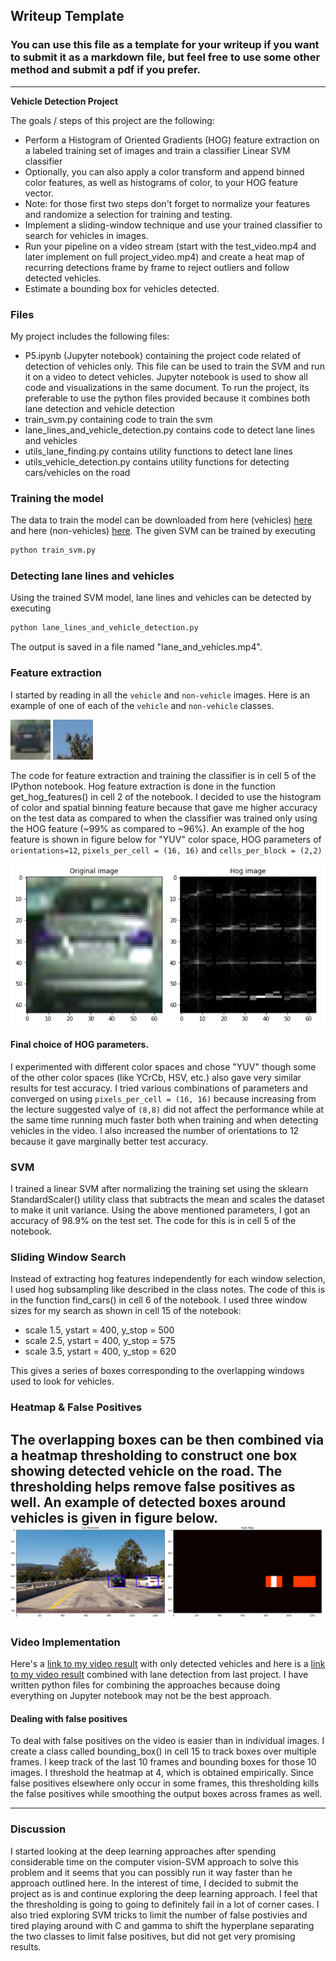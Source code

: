 ## Writeup Template
### You can use this file as a template for your writeup if you want to submit it as a markdown file, but feel free to use some other method and submit a pdf if you prefer.

---

**Vehicle Detection Project**

The goals / steps of this project are the following:

* Perform a Histogram of Oriented Gradients (HOG) feature extraction on a labeled training set of images and train a classifier Linear SVM classifier
* Optionally, you can also apply a color transform and append binned color features, as well as histograms of color, to your HOG feature vector. 
* Note: for those first two steps don't forget to normalize your features and randomize a selection for training and testing.
* Implement a sliding-window technique and use your trained classifier to search for vehicles in images.
* Run your pipeline on a video stream (start with the test_video.mp4 and later implement on full project_video.mp4) and create a heat map of recurring detections frame by frame to reject outliers and follow detected vehicles.
* Estimate a bounding box for vehicles detected.

[//]: # (Image References)
[image1]: ./output_images/image0000.png "vehicle image"
[image2]: ./output_images/extra14.png "non-vehicle image"
[image3]: ./output_images/hog.png "hog features"
[image4]: ./output_images/heatmap.png


### Files
My project includes the following files:
* P5.ipynb (Jupyter notebook) containing the project code related of detection of vehicles only. This file can be used to train the SVM and run it on a video to detect vehicles. Jupyter notebook is used to show all code and visualizations in the same document. To run the project, its preferable to use the python files provided because it combines both lane detection and vehicle detection
* train_svm.py containing code to train the svm
* lane_lines_and_vehicle_detection.py contains code to detect lane lines and vehicles
* utils_lane_finding.py contains utility functions to detect lane lines
* utils_vehicle_detection.py contains utility functions for detecting cars/vehicles on the road

### Training the model
The data to train the model can be downloaded from here (vehicles) [here](https://s3.amazonaws.com/udacity-sdc/Vehicle_Tracking/vehicles.zip) and here (non-vehicles) [here](https://s3.amazonaws.com/udacity-sdc/Vehicle_Tracking/non-vehicles.zip). The given SVM can be trained by executing
```sh
python train_svm.py
```

### Detecting lane lines and vehicles
Using the trained SVM model, lane lines and vehicles can be detected by executing
```sh
python lane_lines_and_vehicle_detection.py
```
The output is saved in a file named "lane_and_vehicles.mp4".

### Feature extraction

I started by reading in all the `vehicle` and `non-vehicle` images.  Here is an example of one of each of the `vehicle` and `non-vehicle` classes.

![alt text][image1]
![alt text][image2]


The code for feature extraction and training the classifier is in cell 5 of the IPython notebook. Hog feature extraction is done in the function get_hog_features() in cell 2 of the notebook. I decided to use the histogram of color and spatial binning feature because that gave me higher accuracy on the test data as compared to when the classifier was trained only using the HOG feature (~99% as compared to ~96%). An example of the hog feature is shown in figure below for "YUV" color space, HOG parameters of `orientations=12`, `pixels_per_cell = (16, 16)` and `cells_per_block = (2,2)` 

![alt text][image3]

#### Final choice of HOG parameters.

I experimented with different color spaces and chose "YUV" though some of the other color spaces (like YCrCb, HSV, etc.) also gave very similar results for test accuracy. I tried various combinations of parameters and converged on using `pixels_per_cell = (16, 16)` because increasing from the lecture suggested valye of `(8,8)` did not affect the performance while at the same time running much faster both when training and when detecting vehicles in the video. I also increased the number of orientations to 12 because it gave marginally better test accuracy. 

### SVM

I trained a linear SVM after normalizing the training set using the sklearn StandardScaler() utility class that subtracts the mean and scales the dataset to make it unit variance. Using the above mentioned parameters, I got an accuracy of 98.9% on the test set. The code for this is in cell 5 of the notebook. 

### Sliding Window Search

Instead of extracting hog features independently for each window selection, I used hog subsampling like described in the class notes. The code of this is in the function find_cars() in cell 6 of the notebook. I used three window sizes for my search as shown in cell 15 of the notebook:
* scale 1.5, ystart = 400, y_stop = 500
* scale 2.5, ystart = 400, y_stop = 575
* scale 3.5, ystart = 400, y_stop = 620

This gives a series of boxes corresponding to the overlapping windows used to look for vehicles.  

### Heatmap & False Positives

The overlapping boxes can be then combined via a heatmap thresholding to construct one box showing detected vehicle on the road. The thresholding helps remove false positives as well. An example of detected boxes around vehicles is given in figure below.
![alt text][image4]
---

### Video Implementation

Here's a [link to my video result](./project_video_output.mp4) with only detected vehicles and here is a [link to my video result](./lane_and_vehicles.mp4) combined with lane detection from last project. I have written python files for combining the approaches because doing everything on Jupyter notebook may not be the best approach.


#### Dealing with false positives

To deal with false positives on the video is easier than in individual images. I create a class called bounding_box() in cell 15 to track boxes over multiple frames. I keep track of the last 10 frames and bounding boxes for those 10 images. I threshold the heatmap at 4, which is obtained empirically. Since false positives elsewhere only occur in some frames, this thresholding kills the false positives while smoothing the output boxes across frames as well.


---

### Discussion

I started looking at the deep learning approaches after spending considerable time on the computer vision-SVM approach to solve this problem and it seems that you can possibly run it way faster than he approach outlined here. In the interest of time, I decided to submit the project as is and continue exploring the deep learning approach. I feel that the thresholding is going to going to definitely fail in a lot of corner cases. I also tried exploring SVM tricks to limit the number of false postivies and tired playing around with C and gamma to shift the hyperplane separating the two classes to limit false positives, but did not get very promising results.  

